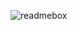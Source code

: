 ![readmebox](https://github.com/gingerbread-gg/gingerbread-gg/assets/129995770/94b7b8a5-10f2-4e40-b656-bcc874beffe4)
<!---
gingerbread-gg/gingerbread-gg is a ✨ special ✨ repository because its `README.md` (this file) appears on your GitHub profile.
You can click the Preview link to take a look at your changes.
--->
